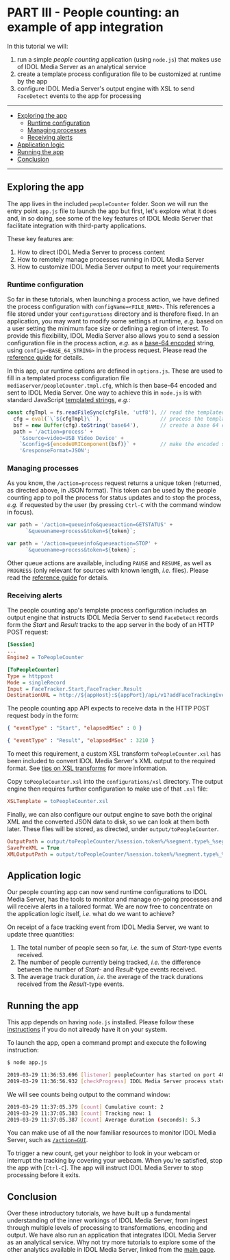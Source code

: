 # PART III - People counting: an example of app integration

In this tutorial we will:

1. run a simple *people counting* application (using `node.js`) that makes use of IDOL Media Server as an analytical service
1. create a template process configuration file to be customized at runtime by the app
1. configure IDOL Media Server's output engine with XSL to send `FaceDetect` events to the app for processing

---

- [Exploring the app](#exploring-the-app)
  - [Runtime configuration](#runtime-configuration)
  - [Managing processes](#managing-processes)
  - [Receiving alerts](#receiving-alerts)
- [Application logic](#application-logic)
- [Running the app](#running-the-app)
- [Conclusion](#conclusion)

---

## Exploring the app

The app lives in the included `peopleCounter` folder.  Soon we will run the entry point `app.js` file to launch the app but first, let's explore what it does and, in so doing, see some of the key features of IDOL Media Server that facilitate integration with third-party applications.

These key features are:

1. How to direct IDOL Media Server to process content
1. How to remotely manage processes running in IDOL Media Server
1. How to customize IDOL Media Server output to meet your requirements

### Runtime configuration

So far in these tutorials, when launching a process action, we have defined the process configuration with `configName=<FILE_NAME>`.  This references a file stored under your `configurations` directory and is therefore fixed.  In an application, you may want to modify some settings at runtime, *e.g.* based on a user setting the minimum face size or defining a region of interest.  To provide this flexibility, IDOL Media Server also allows you to send a session configuration file in the process action, *e.g.* as a [base-64 encoded](https://en.wikipedia.org/wiki/Base64#URL_applications) string, using `config=<BASE_64_STRING>` in the process request.  Please read the [reference guide](https://www.microfocus.com/documentation/idol/IDOL_24_2/MediaServer_24.2_Documentation/Help/index.html#Actions/VideoAnalysis/Process.htm) for details.

In this app, our runtime options are defined in `options.js`.  These are used to fill in a templated process configuration file `mediaserver/peopleCounter.tmpl.cfg`, which is then base-64 encoded and sent to IDOL Media Server.  One way to achieve this in `node.js` is with standard JavaScript [templated strings](https://developer.mozilla.org/en-US/docs/Web/JavaScript/Reference/Template_literals), *e.g.*:

```javascript
const cfgTmpl = fs.readFileSync(cfgFile, 'utf8'), // read the templated config file
  cfg = eval(`\`${cfgTmpl}\``),                   // process the template to create a plain text config
  bsf = new Buffer(cfg).toString('base64'),       // create a base 64 encoded string
  path = '/action=process' +
    '&source=video=USB Video Device' +
    `&config=${encodeURIComponent(bsf)}` +        // make the encoded string URI safe
    '&responseFormat=JSON';
```

### Managing processes

As you know, the `/action=process` request returns a unique token (returned, as directed above, in JSON format).  This token can be used by the people counting app to poll the process for status updates and to stop the process, *e.g.* if requested by the user (by pressing `Ctrl-C` with the command window in focus).

```javascript
var path = '/action=queueinfo&queueaction=GETSTATUS' +
      `&queuename=process&token=${token}`;
```

```javascript
var path = '/action=queueinfo&queueaction=STOP' +
      `&queuename=process&token=${token}`;
```

Other queue actions are available, including `PAUSE` and `RESUME`, as well as `PROGRESS` (only relevant for sources with known length, *i.e.* files).  Please read the [reference guide](https://www.microfocus.com/documentation/idol/IDOL_24_2/MediaServer_24.2_Documentation/Help/index.html#Actions/General/_ACI_QueueInfo.htm) for details.

### Receiving alerts

The people counting app's template process configuration includes an output engine that instructs IDOL Media Server to send `FaceDetect` records form the *Start* and *Result* tracks to the app server in the body of an HTTP POST request:

```ini
[Session]
...
Engine2 = ToPeopleCounter

[ToPeopleCounter]
Type = httppost
Mode = singleRecord
Input = FaceTracker.Start,FaceTracker.Result
DestinationURL = http://${appHost}:${appPort}/api/v1?addFaceTrackingEvent
```

The people counting app API expects to receive data in the HTTP POST request body in the form:

```json
{ "eventType" : "Start", "elapsedMSec" : 0 }
```

```json
{ "eventType" : "Result", "elapsedMSec" : 3210 }
```

To meet this requirement, a custom XSL transform `toPeopleCounter.xsl` has been included to convert IDOL Media Server's XML output to the required format.  See [tips on XSL transforms](../appendix/XSL_tips.md) for more information.

Copy `toPeopleCounter.xsl` into the `configurations/xsl` directory. The output engine then requires further configuration to make use of that `.xsl` file:

```ini
XSLTemplate = toPeopleCounter.xsl
```

Finally, we can also configure our output engine to save both the original XML and the converted JSON data to disk, so we can look at them both later.  These files will be stored, as directed, under `output/toPeopleCounter`.

```ini
OutputPath = output/toPeopleCounter/%session.token%/%segment.type%_%segment.sequence%_%segment.endTime.timestamp%.json
SavePreXML = True
XMLOutputPath = output/toPeopleCounter/%session.token%/%segment.type%_%segment.sequence%_%segment.endTime.timestamp%.xml
```

## Application logic

Our people counting app can now send runtime configurations to IDOL Media Server, has the tools to monitor and manage on-going processes and will receive alerts in a tailored format.  We are now free to concentrate on the application logic itself, *i.e.* what do we want to achieve?

On receipt of a face tracking event from IDOL Media Server, we want to update three quantities:

1. The total number of people seen so far, *i.e.* the sum of *Start*-type events received.
1. The number of people currently being tracked, *i.e.* the difference between the number of *Start*- and *Result*-type events received.
1. The average track duration, *i.e.* the average of the track durations received from the *Result*-type events.

## Running the app

This app depends on having `node.js` installed.  Please follow these [instructions](../setup/NODE_JS.md) if you do not already have it on your system.

To launch the app, open a command prompt and execute the following instruction:

```sh
$ node app.js

2019-03-29 11:36:53.696 [listener] peopleCounter has started on port 4000.
2019-03-29 11:36:56.932 [checkProgress] IDOL Media Server process state: 'Processing'
```

We will see counts being output to the command window:

```sh
2019-03-29 11:37:05.379 [count] Cumulative count: 2
2019-03-29 11:37:05.383 [count] Tracking now: 1
2019-03-29 11:37:05.387 [count] Average duration (seconds): 5.3
```

You can make use of all the now familiar resources to monitor IDOL Media Server, such as [`/action=GUI`](http://localhost:14000/a=gui#/monitor(tool:options)).

To trigger a new count, get your neighbor to look in your webcam or interrupt the tracking by covering your webcam.  When you're satisfied, stop the app with [`Ctrl-C`].  The app will instruct IDOL Media Server to stop processing before it exits.

## Conclusion

Over these introductory tutorials, we have built up a fundamental understanding of the inner workings of IDOL Media Server, from ingest through multiple levels of processing to transformations, encoding and output.  We have also run an application that integrates IDOL Media Server as an analytical service.  Why not try more tutorials to explore some of the other analytics available in IDOL Media Server, linked from the [main page](../README.md).

